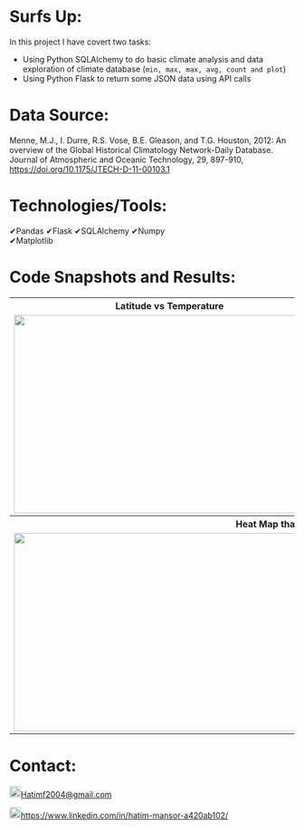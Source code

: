 # Surfs Up:
In this project I have covert two tasks:
  * Using Python SQLAlchemy to do basic climate analysis and data exploration of climate database (`min, max, max, avg, count and plot`)
  * Using Python Flask to return some JSON data using API calls

# Data Source:
Menne, M.J., I. Durre, R.S. Vose, B.E. Gleason, and T.G. Houston, 2012: An overview of the Global Historical Climatology Network-Daily Database. Journal of Atmospheric and Oceanic Technology, 29, 897-910, https://doi.org/10.1175/JTECH-D-11-00103.1

# Technologies/Tools: 
&#10004;Pandas      &#10004;Flask      &#10004;SQLAlchemy      &#10004;Numpy        
&#10004;Matplotlib



# Code Snapshots and Results:
<table>
  <tr>
    <th style="text-align:center">Latitude vs Temperature</td>
     <th style="text-align:center">Latitude vs Humidity</td>
     
  </tr>
  <tr>
    <td><img src="https://user-images.githubusercontent.com/24882457/169546337-229073f0-ed55-42a8-8f44-507d152110d1.png" width=550 height=350></td>
    <td><img src="https://user-images.githubusercontent.com/24882457/169546345-a5208276-fcfa-41ad-b76b-bea4b2df5539.png" width=550 height=350></td>
    
  </tr>
  <tr>
   <th style="text-align:center" colspan="2">Heat Map that display every City Humidity</td>
  </tr>
    <tr>
    <td colspan="2"><img src="https://user-images.githubusercontent.com/24882457/169547628-2d5028ec-9917-41af-96e1-e51ea9ab87d5.png" width=1000 height=350></td>
  </tr>
</table>




# Contact:
<img src="https://user-images.githubusercontent.com/24882457/168723224-ecbdb402-be01-453d-9cb5-282424f7418a.png" width="20" height="20" title=" Hatims email"><Hatimf2004@gmail.com>

<img src="https://user-images.githubusercontent.com/24882457/168716629-b90f784a-534f-418c-89fd-28e91c4830fa.png" width="20" height="20" title="Linkedin Profile"><https://www.linkedin.com/in/hatim-mansor-a420ab102/>
